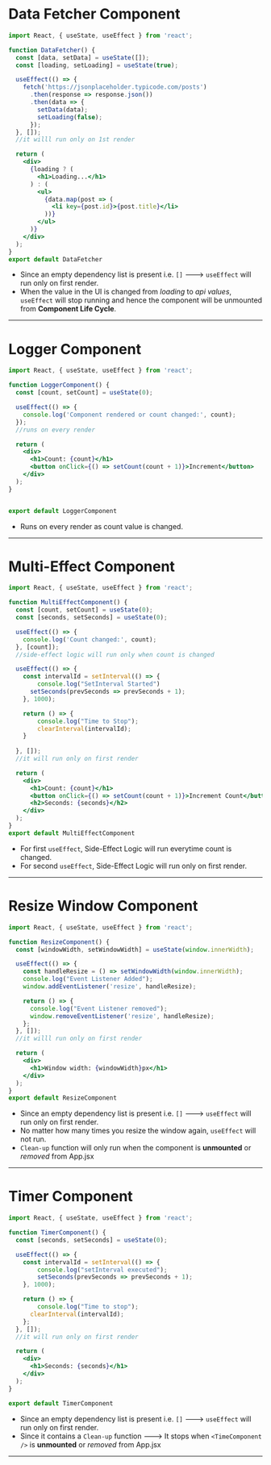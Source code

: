 # Data Fetcher Component
``` jsx
import React, { useState, useEffect } from 'react';

function DataFetcher() {
  const [data, setData] = useState([]);
  const [loading, setLoading] = useState(true);

  useEffect(() => {
    fetch('https://jsonplaceholder.typicode.com/posts')
      .then(response => response.json())
      .then(data => {
        setData(data);
        setLoading(false);
      });
  }, []);
  //it willl run only on 1st render

  return (
    <div>
      {loading ? (
        <h1>Loading...</h1>
      ) : (
        <ul>
          {data.map(post => (
            <li key={post.id}>{post.title}</li>
          ))}
        </ul>
      )}
    </div>
  );
}
export default DataFetcher
```
- Since an empty dependency list is present i.e. `[]` ---> `useEffect` will run only on first render.
- When the value in the UI is changed from _loading_ to _api values_, `useEffect` will stop running and hence the component will be unmounted from **Component Life Cycle**.

---
# Logger Component
``` jsx
import React, { useState, useEffect } from 'react';

function LoggerComponent() {
  const [count, setCount] = useState(0);

  useEffect(() => {
    console.log('Component rendered or count changed:', count);
  });
  //runs on every render

  return (
    <div>
      <h1>Count: {count}</h1>
      <button onClick={() => setCount(count + 1)}>Increment</button>
    </div>
  );
}


export default LoggerComponent
```
- Runs on every render as count value is changed.

---
# Multi-Effect Component
``` jsx
import React, { useState, useEffect } from 'react';

function MultiEffectComponent() {
  const [count, setCount] = useState(0);
  const [seconds, setSeconds] = useState(0);

  useEffect(() => {
    console.log('Count changed:', count);
  }, [count]);
  //side-effect logic will run only when count is changed

  useEffect(() => {
    const intervalId = setInterval(() => {
        console.log("SetInterval Started")
      setSeconds(prevSeconds => prevSeconds + 1);
    }, 1000);

    return () => {
        console.log("Time to Stop");
        clearInterval(intervalId);
    }
    
  }, []);
  //it will run only on first render

  return (
    <div>
      <h1>Count: {count}</h1>
      <button onClick={() => setCount(count + 1)}>Increment Count</button>
      <h2>Seconds: {seconds}</h2>
    </div>
  );
}
export default MultiEffectComponent
```
- For first `useEffect`, Side-Effect Logic will run everytime count is changed.
- For second `useEffect`, Side-Effect Logic will run only on first render.

---
# Resize Window Component
``` jsx
import React, { useState, useEffect } from 'react';

function ResizeComponent() {
  const [windowWidth, setWindowWidth] = useState(window.innerWidth);

  useEffect(() => {
    const handleResize = () => setWindowWidth(window.innerWidth);
    console.log("Event Listener Added");
    window.addEventListener('resize', handleResize);

    return () => {
      console.log("Event Listener removed");
      window.removeEventListener('resize', handleResize);
    };
  }, []);
  //it willl run only on first render

  return (
    <div>
      <h1>Window width: {windowWidth}px</h1>
    </div>
  );
}
export default ResizeComponent
```
- Since an empty dependency list is present i.e. `[]` ---> `useEffect` will run only on first render.
- No matter how many times you resize the window again, `useEffect` will not run.
- `Clean-up` function will only run when the component is **unmounted** or _removed_ from App.jsx

---
# Timer Component
``` jsx
import React, { useState, useEffect } from 'react';

function TimerComponent() {
  const [seconds, setSeconds] = useState(0);

  useEffect(() => {
    const intervalId = setInterval(() => {
        console.log("setInterval executed");
        setSeconds(prevSeconds => prevSeconds + 1);
    }, 1000);

    return () => {
        console.log("Time to stop");
      clearInterval(intervalId);
    };
  }, []);
  //it will run only on first render

  return (
    <div>
      <h1>Seconds: {seconds}</h1>
    </div>
  );
}

export default TimerComponent
```
- Since an empty dependency list is present i.e. `[]` ---> `useEffect` will run only on first render.
- Since it contains a `Clean-up` function ---> It stops when `<TimeComponent />` is **unmounted** or _removed_ from App.jsx

---

